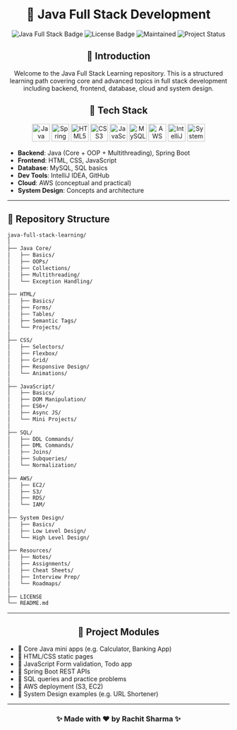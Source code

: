 <h1 align="center">🚀 Java Full Stack Development</h1>

<p align="center">
  <img src="https://img.shields.io/badge/Java-Full%20Stack-blue" alt="Java Full Stack Badge">
  <img src="https://img.shields.io/badge/License-MIT-green.svg" alt="License Badge">
  <img src="https://img.shields.io/badge/Maintained-Yes-brightgreen" alt="Maintained">
  <img src="https://img.shields.io/badge/Status-Active-brightgreen" alt="Project Status">
</p>

 <h2 align="center"> 📖 Introduction </h2>
<p align="center">
Welcome to the Java Full Stack Learning repository. This is a structured learning path covering core and advanced topics in full stack development including backend, frontend, database, cloud and system design.
</p>

 <h2 align="center"> 🧰 Tech Stack </h2>
<p align="center">
  <img src="https://cdn.jsdelivr.net/gh/devicons/devicon/icons/java/java-original.svg" alt="Java" width="40" height="40"/>
  <img src="https://cdn.jsdelivr.net/gh/devicons/devicon/icons/spring/spring-original.svg" alt="Spring Boot" width="40" height="40"/>
  <img src="https://cdn.jsdelivr.net/gh/devicons/devicon/icons/html5/html5-original.svg" alt="HTML5" width="40" height="40"/>
  <img src="https://cdn.jsdelivr.net/gh/devicons/devicon/icons/css3/css3-original.svg" alt="CSS3" width="40" height="40"/>
  <img src="https://cdn.jsdelivr.net/gh/devicons/devicon/icons/javascript/javascript-original.svg" alt="JavaScript" width="40" height="40"/>
  <img src="https://cdn.jsdelivr.net/gh/devicons/devicon/icons/mysql/mysql-original.svg" alt="MySQL" width="40" height="40"/>
  <img src="https://img.icons8.com/color/48/000000/amazon-web-services.png" alt="AWS" width="40" height="40"/>
  <img src="https://cdn.jsdelivr.net/gh/devicons/devicon/icons/intellij/intellij-original.svg" alt="IntelliJ IDEA" width="40" height="40"/>
  <img src="https://cdn-icons-png.flaticon.com/512/1234/1234609.png" alt="System Design" width="40" height="40"/>
</p>

* **Backend**: Java (Core + OOP + Multithreading), Spring Boot
* **Frontend**: HTML, CSS, JavaScript
* **Database**: MySQL, SQL basics
* **Dev Tools**: IntelliJ IDEA, GitHub
* **Cloud**: AWS (conceptual and practical)
* **System Design**: Concepts and architecture
---

<h2> 📁 Repository Structure </h2>

```bash
java-full-stack-learning/
│
├── Java Core/
│   ├── Basics/
│   ├── OOPs/
│   ├── Collections/
│   ├── Multithreading/
│   └── Exception Handling/
│
├── HTML/
│   ├── Basics/
│   ├── Forms/
│   ├── Tables/
│   ├── Semantic Tags/
│   └── Projects/
│
├── CSS/
│   ├── Selectors/
│   ├── Flexbox/
│   ├── Grid/
│   ├── Responsive Design/
│   └── Animations/
│
├── JavaScript/
│   ├── Basics/
│   ├── DOM Manipulation/
│   ├── ES6+/
│   ├── Async JS/
│   └── Mini Projects/
│
├── SQL/
│   ├── DDL Commands/
│   ├── DML Commands/
│   ├── Joins/
│   ├── Subqueries/
│   └── Normalization/
│
├── AWS/
│   ├── EC2/
│   ├── S3/
│   ├── RDS/
│   └── IAM/
│
├── System Design/
│   ├── Basics/
│   ├── Low Level Design/
│   └── High Level Design/
│
├── Resources/
│   ├── Notes/
│   ├── Assignments/
│   ├── Cheat Sheets/
│   ├── Interview Prep/
│   └── Roadmaps/
│
├── LICENSE
└── README.md
```

---

<h2 align="center"> 🧪 Project Modules </h2>

* 🔸 Core Java mini apps (e.g. Calculator, Banking App)
* 🔸 HTML/CSS static pages
* 🔸 JavaScript Form validation, Todo app
* 🔸 Spring Boot REST APIs
* 🔸 SQL queries and practice problems
* 🔸 AWS deployment (S3, EC2)
* 🔸 System Design examples (e.g. URL Shortener)

---

<p align="center">
<h3 align="center">✨ Made with ❤️ by Rachit Sharma ✨</h3>
 </p>
